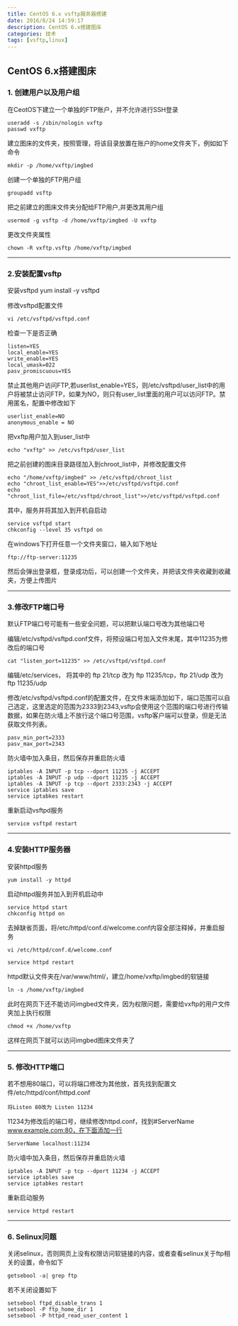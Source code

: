 ```yaml
---
title: CentOS 6.x vsftp服务器搭建
date: 2016/8/24 14:59:17
description: CentOS 6.x搭建图床
categories: 技术
tags: [vsftp,linux]
---
```

## CentOS 6.x搭建图床 ##

### 1. 创建用户以及用户组 ###

在CeotOS下建立一个单独的FTP账户，并不允许进行SSH登录

    useradd -s /sbin/nologin vxftp
    passwd vxftp

建立图床的文件夹，按照管理，将该目录放置在账户的home文件夹下，例如如下命令

	mkdir -p /home/vxftp/imgbed

创建一个单独的FTP用户组

	groupadd vsftp

把之前建立的图床文件夹分配给FTP用户,并更改其用户组

	usermod -g vsftp -d /home/vxftp/imgbed -U vxftp

更改文件夹属性

	chown -R vxftp.vsftp /home/vxftp/imgbed


----------

### 2.安装配置vsftp ###

安装vsftpd
	yum install -y vsftpd

修改vsftpd配置文件

	vi /etc/vsftpd/vsftpd.conf

检查一下是否正确

	listen=YES
	local_enable=YES
	write_enable=YES
	local_umask=022
	pasv_promiscuous=YES

禁止其他用户访问FTP,若userlist_enable=YES，则/etc/vsftpd/user_list中的用户将被禁止访问FTP，如果为NO，则只有user_list里面的用户可以访问FTP。禁用匿名，配置中修改如下

	userlist_enable=NO
	anonymous_enable = NO

把vxftp用户加入到user_list中

	echo "vxftp" >> /etc/vsftpd/user_list

把之前创建的图床目录路径加入到chroot_list中，并修改配置文件

	echo "/home/vxftp/imgbed" >> /etc/vsftpd/chroot_list
	echo "chroot_list_enable=YES">>/etc/vsftpd/vsftpd.conf
	echo "chroot_list_file=/etc/vsftpd/chroot_list">>/etc/vsftpd/vsftpd.conf

其中，服务并将其加入到开机自启动

	service vsftpd start
	chkconfig --level 35 vsftpd on

在windows下打开任意一个文件夹窗口，输入如下地址

	ftp://ftp-server:11235

然后会弹出登录框，登录成功后，可以创建一个文件夹，并把该文件夹收藏到收藏夹，方便上传图片

----------

### 3.修改FTP端口号 ###

默认FTP端口号可能有一些安全问题，可以把默认端口号改为其他端口号

编辑/etc/vsftpd/vsftpd.conf文件，将预设端口号加入文件末尾，其中11235为修改后的端口号

	cat "listen_port=11235" >> /etc/vsftpd/vsftpd.conf
编辑/etc/services， 将其中的 ftp 21/tcp 改为 ftp 11235/tcp，ftp 21/udp 改为 ftp 11235/udp

修改/etc/vsftpd/vsftpd.conf的配置文件，在文件末端添加如下，端口范围可以自己选定，这里选定的范围为2333到2343,vsftp会使用这个范围的端口号进行传输数据，如果在防火墙上不放行这个端口号范围，vsftp客户端可以登录，但是无法获取文件列表。

    pasv_min_port=2333
    pasv_max_port=2343

防火墙中加入条目，然后保存并重启防火墙

	iptables -A INPUT -p tcp --dport 11235 -j ACCEPT
	iptables -A INPUT -p udp --dport 11235 -j ACCEPT
	iptables -A INPUT -p tcp --dport 2333:2343 -j ACCEPT
	service iptables save
	service iptabkes restart

重新启动vsftpd服务

	service vsftpd restart
----------
### 4.安装HTTP服务器 ###

安装httpd服务

	yum install -y httpd

启动httpd服务并加入到开机启动中

	service httpd start
	chkconfig httpd on

去掉缺省页面，将/etc/httpd/conf.d/welcome.conf内容全部注释掉，并重启服务

	vi /etc/httpd/conf.d/welcome.conf 

	service httpd restart

httpd默认文件夹在/var/www/html/，建立/home/vxftp/imgbed的软链接

	ln -s /home/vxftp/imgbed

此时在网页下还不能访问imgbed文件夹，因为权限问题，需要给vxftp的用户文件夹加上执行权限

	chmod +x /home/vxftp

这样在网页下就可以访问imgbed图床文件夹了

----------

### 5. 修改HTTP端口 ###

若不想用80端口，可以将端口修改为其他放，首先找到配置文件/etc/httpd/conf/httpd.conf

	将Listen 80改为 Listen 11234

11234为修改后的端口号，继续修改httpd.conf，找到#ServerName www.example.com:80，在下面添加一行

	ServerName localhost:11234
防火墙中加入条目，然后保存并重启防火墙

	iptables -A INPUT -p tcp --dport 11234 -j ACCEPT
	service iptables save
	service iptabkes restart

重新启动服务

	service httpd restart
---

### 6. Selinux问题

关闭selinux，否则网页上没有权限访问软链接的内容，或者查看selinux关于ftp相关的设置，命令如下

```shell
getsebool -a| grep ftp
```

若不关闭设置如下

```
setsebool ftpd_disable_trans 1
setsebool -P ftp_home_dir 1
setsebool -P httpd_read_user_content 1
```

